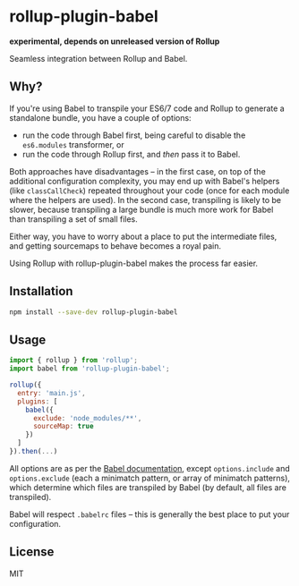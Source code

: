 # rollup-plugin-babel

**experimental, depends on unreleased version of Rollup**

Seamless integration between Rollup and Babel.

## Why?

If you're using Babel to transpile your ES6/7 code and Rollup to generate a standalone bundle, you have a couple of options:

* run the code through Babel first, being careful to disable the `es6.modules` transformer, or
* run the code through Rollup first, and *then* pass it to Babel.

Both approaches have disadvantages – in the first case, on top of the additional configuration complexity, you may end up with Babel's helpers (like `classCallCheck`) repeated throughout your code (once for each module where the helpers are used). In the second case, transpiling is likely to be slower, because transpiling a large bundle is much more work for Babel than transpiling a set of small files.

Either way, you have to worry about a place to put the intermediate files, and getting sourcemaps to behave becomes a royal pain.

Using Rollup with rollup-plugin-babel makes the process far easier.


## Installation

```bash
npm install --save-dev rollup-plugin-babel
```


## Usage

```js
import { rollup } from 'rollup';
import babel from 'rollup-plugin-babel';

rollup({
  entry: 'main.js',
  plugins: [
    babel({
      exclude: 'node_modules/**',
      sourceMap: true
    })
  ]
}).then(...)
```

All options are as per the [Babel documentation](https://babeljs.io/), except `options.include` and `options.exclude` (each a minimatch pattern, or array of minimatch patterns), which determine which files are transpiled by Babel (by default, all files are transpiled).

Babel will respect `.babelrc` files – this is generally the best place to put your configuration.


## License

MIT
